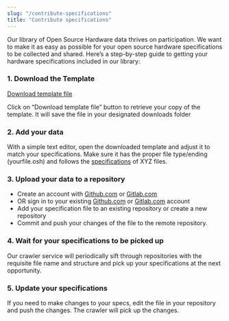 ```yaml
---
slug: "/contribute-specifications"
title: "Contribute specifications"
---
```


Our library of Open Source Hardware data thrives on participation. We want to make it as easy as possible for your open source hardware specifications to be collected and shared.
Here’s a step-by-step guide to getting your hardware specifications included in our library:

### 1. Download the Template

[Download template file](somelink)

Click on “Download template file” button to retrieve your copy of the template. It will save the file in your designated downloads folder

### 2. Add your data

With a simple text editor, open the downloaded template and adjust it to match your specifications. Make sure it has the proper file type/ending (yourfile.osh) and follows the [specifications](somelink) of XYZ files.

### 3. Upload your data to a repository

- Create an account with [Github.com](https://www.github.com) or [Gitlab.com](https://www.gitlab.com)
- OR sign in to your existing [Github.com](https://www.github.com) or [Gitlab.com](https://www.gitlab.com) account
- Add your specification file to an existing repository or create a new repository
- Commit and push your changes of the file to the remote repository.

### 4. Wait for your specifications to be picked up

Our crawler service will periodically sift through repositories with the requisite file name and structure and pick up your specifications at the next opportunity.

### 5. Update your specifications

If you need to make changes to your specs, edit the file in your repository and push the changes. The crawler will pick up the changes.
